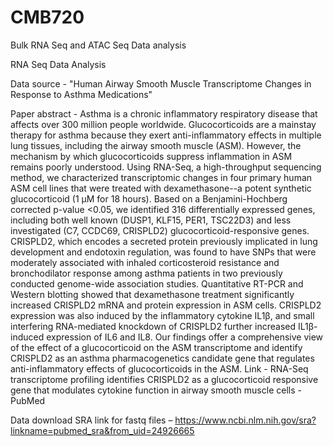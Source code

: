 # CMB720
Bulk RNA Seq and ATAC Seq Data analysis

RNA Seq Data Analysis 

Data source - "Human Airway Smooth Muscle Transcriptome Changes in Response to Asthma Medications"

Paper abstract - 
Asthma is a chronic inflammatory respiratory disease that affects over 300 million people worldwide. Glucocorticoids are a mainstay therapy for asthma because they exert anti-inflammatory effects in multiple lung tissues, including the airway smooth muscle (ASM). However, the mechanism by which glucocorticoids suppress inflammation in ASM remains poorly understood. Using RNA-Seq, a high-throughput sequencing method, we characterized transcriptomic changes in four primary human ASM cell lines that were treated with dexamethasone--a potent synthetic glucocorticoid (1 µM for 18 hours). Based on a Benjamini-Hochberg corrected p-value <0.05, we identified 316 differentially expressed genes, including both well known (DUSP1, KLF15, PER1, TSC22D3) and less investigated (C7, CCDC69, CRISPLD2) glucocorticoid-responsive genes. CRISPLD2, which encodes a secreted protein previously implicated in lung development and endotoxin regulation, was found to have SNPs that were moderately associated with inhaled corticosteroid resistance and bronchodilator response among asthma patients in two previously conducted genome-wide association studies. Quantitative RT-PCR and Western blotting showed that dexamethasone treatment significantly increased CRISPLD2 mRNA and protein expression in ASM cells. CRISPLD2 expression was also induced by the inflammatory cytokine IL1β, and small interfering RNA-mediated knockdown of CRISPLD2 further increased IL1β-induced expression of IL6 and IL8. Our findings offer a comprehensive view of the effect of a glucocorticoid on the ASM transcriptome and identify CRISPLD2 as an asthma pharmacogenetics candidate gene that regulates anti-inflammatory effects of glucocorticoids in the ASM. 
Link - RNA-Seq transcriptome profiling identifies CRISPLD2 as a glucocorticoid responsive gene that modulates cytokine function in airway smooth muscle cells - PubMed


Data download SRA link for fastq files – 
https://www.ncbi.nlm.nih.gov/sra?linkname=pubmed_sra&from_uid=24926665

